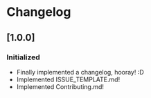 # Changelog

## [1.0.0]
### Initialized
- Finally implemented a changelog, hooray! :D
- Implemented ISSUE_TEMPLATE.md!
- Implemented Contributing.md!